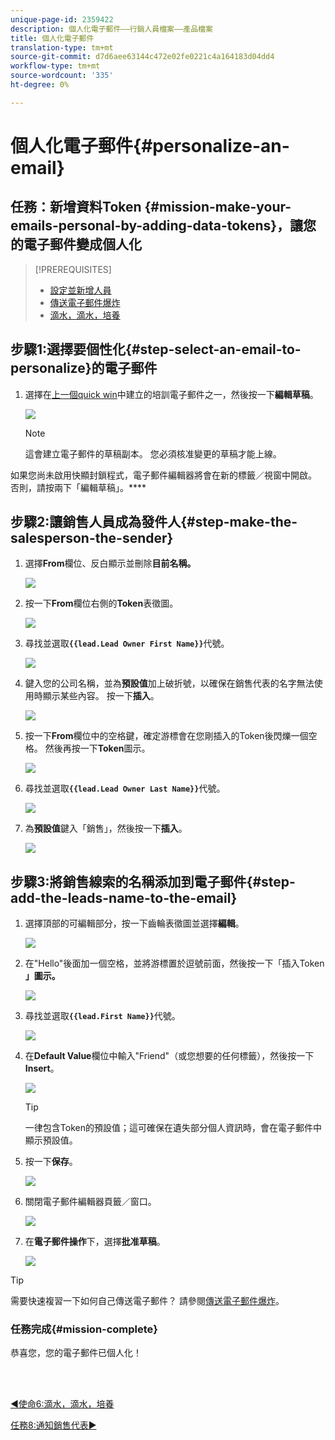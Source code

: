 ```yaml
---
unique-page-id: 2359422
description: 個人化電子郵件——行銷人員檔案——產品檔案
title: 個人化電子郵件
translation-type: tm+mt
source-git-commit: d7d6aee63144c472e02fe0221c4a164183d04dd4
workflow-type: tm+mt
source-wordcount: '335'
ht-degree: 0%

---
```



# 個人化電子郵件{#personalize-an-email}

## 任務：新增資料Token {#mission-make-your-emails-personal-by-adding-data-tokens}，讓您的電子郵件變成個人化

>[!PREREQUISITES]
>
>* [設定並新增人員](/help/marketo/getting-started/quick-wins/get-set-up-and-add-a-person.md)
>* [傳送電子郵件爆炸](/help/marketo/getting-started/quick-wins/send-an-email.md)
>* [滴水，滴水，培養](/help/marketo/getting-started/quick-wins/drip-drip-nurture.md)


## 步驟1:選擇要個性化{#step-select-an-email-to-personalize}的電子郵件

1. 選擇在[上一個quick win](/help/marketo/getting-started/quick-wins/drip-drip-nurture.md)中建立的培訓電子郵件之一，然後按一下&#x200B;**編輯草稿**。

   ![](assets/one-4.png)

   >[!NOTE]
   >
   >這會建立電子郵件的草稿副本。 您必須核准變更的草稿才能上線。

如果您尚未啟用快顯封鎖程式，電子郵件編輯器將會在新的標籤／視窗中開啟。 否則，請按兩下「編輯草稿」。****

## 步驟2:讓銷售人員成為發件人{#step-make-the-salesperson-the-sender}

1. 選擇&#x200B;**From**&#x200B;欄位、反白顯示並刪除&#x200B;**目前名稱。**

   ![](assets/two-5.png)

1. 按一下&#x200B;**From**&#x200B;欄位右側的&#x200B;**Token**&#x200B;表徵圖。

   ![](assets/three-4.png)

1. 尋找並選取&#x200B;**`{{lead.Lead Owner First Name}}`**&#x200B;代號。

   ![](assets/four-3.png)

1. 鍵入您的公司名稱，並為&#x200B;**預設值**&#x200B;加上破折號，以確保在銷售代表的名字無法使用時顯示某些內容。 按一下&#x200B;**插入**。

   ![](assets/five-4.png)

1. 按一下&#x200B;**From**&#x200B;欄位中的空格鍵，確定游標會在您剛插入的Token後閃爍一個空格。 然後再按一下&#x200B;**Token**&#x200B;圖示。

   ![](assets/six-4.png)

1. 尋找並選取&#x200B;**`{{lead.Lead Owner Last Name}}`**&#x200B;代號。

   ![](assets/seven-5.png)

1. 為&#x200B;**預設值**&#x200B;鍵入「銷售」，然後按一下&#x200B;**插入**。

   ![](assets/eight-3.png)

## 步驟3:將銷售線索的名稱添加到電子郵件{#step-add-the-leads-name-to-the-email}

1. 選擇頂部的可編輯部分，按一下齒輪表徵圖並選擇&#x200B;**編輯**。

   ![](assets/nine-2.png)

1. 在&quot;Hello&quot;後面加一個空格，並將游標置於逗號前面，然後按一下「插入Token **」圖示。**

   ![](assets/ten-4.png)

1. 尋找並選取&#x200B;**`{{lead.First Name}}`**&#x200B;代號。

   ![](assets/eleven-4.png)

1. 在&#x200B;**Default Value**&#x200B;欄位中輸入&quot;Friend&quot;（或您想要的任何標籤），然後按一下&#x200B;**Insert**。

   ![](assets/twelve-3.png)

   >[!TIP]
   >
   >一律包含Token的預設值；這可確保在遺失部分個人資訊時，會在電子郵件中顯示預設值。

1. 按一下&#x200B;**保存**。

   ![](assets/thirteen-3.png)

1. 關閉電子郵件編輯器頁籤／窗口。

   ![](assets/fourteen-3.png)

1. 在&#x200B;**電子郵件操作**&#x200B;下，選擇&#x200B;**批准草稿**。

   ![](assets/fifteen-3.png)

>[!TIP]
>
>需要快速複習一下如何自己傳送電子郵件？ 請參閱[傳送電子郵件爆炸](/help/marketo/getting-started/quick-wins/send-an-email.md)。

### 任務完成{#mission-complete}

恭喜您，您的電子郵件已個人化！

<br> 

[◄使命6:滴水，滴水，培養](/help/marketo/getting-started/quick-wins/drip-drip-nurture.md)

[任務8:通知銷售代表►](/help/marketo/getting-started/quick-wins/alert-the-sales-rep.md)
